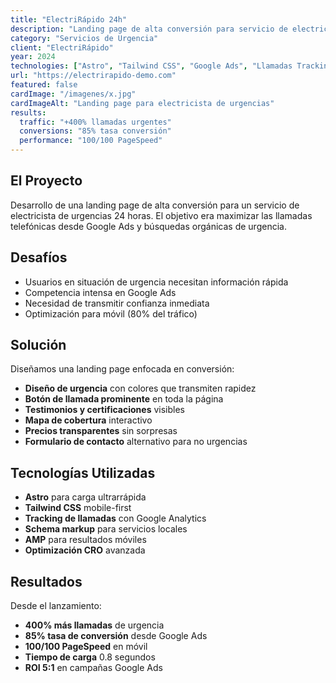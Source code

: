 ```yaml
---
title: "ElectriRápido 24h"
description: "Landing page de alta conversión para servicio de electricista de urgencias 24 horas"
category: "Servicios de Urgencia"
client: "ElectriRápido"
year: 2024
technologies: ["Astro", "Tailwind CSS", "Google Ads", "Llamadas Tracking"]
url: "https://electrirapido-demo.com"
featured: false
cardImage: "/imagenes/x.jpg"
cardImageAlt: "Landing page para electricista de urgencias"
results:
  traffic: "+400% llamadas urgentes"
  conversions: "85% tasa conversión"
  performance: "100/100 PageSpeed"
---
```


## El Proyecto

Desarrollo de una landing page de alta conversión para un servicio de electricista de urgencias 24 horas. El objetivo era maximizar las llamadas telefónicas desde Google Ads y búsquedas orgánicas de urgencia.

## Desafíos

- Usuarios en situación de urgencia necesitan información rápida
- Competencia intensa en Google Ads
- Necesidad de transmitir confianza inmediata
- Optimización para móvil (80% del tráfico)

## Solución

Diseñamos una landing page enfocada en conversión:

- **Diseño de urgencia** con colores que transmiten rapidez
- **Botón de llamada prominente** en toda la página
- **Testimonios y certificaciones** visibles
- **Mapa de cobertura** interactivo
- **Precios transparentes** sin sorpresas
- **Formulario de contacto** alternativo para no urgencias

## Tecnologías Utilizadas

- **Astro** para carga ultrarrápida
- **Tailwind CSS** mobile-first
- **Tracking de llamadas** con Google Analytics
- **Schema markup** para servicios locales
- **AMP** para resultados móviles
- **Optimización CRO** avanzada

## Resultados

Desde el lanzamiento:

- **400% más llamadas** de urgencia
- **85% tasa de conversión** desde Google Ads
- **100/100 PageSpeed** en móvil
- **Tiempo de carga** 0.8 segundos
- **ROI 5:1** en campañas Google Ads